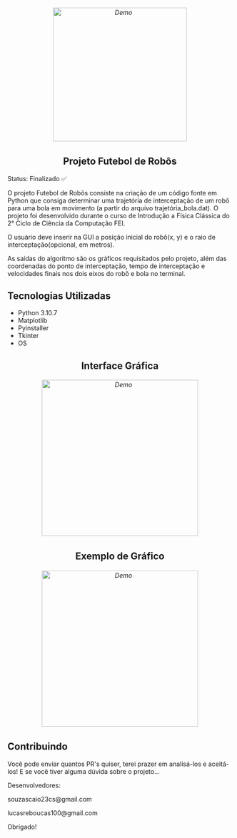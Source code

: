 <h6 align="center">
    <img src="https://user-images.githubusercontent.com/113300327/202926437-ba69b34b-dc72-49ee-b405-919091da29cd.gif" alt="Demo" widht="350" height="300"/>
</h6>

<h2 align="center">
    Projeto Futebol de Robôs
</h2>

Status: Finalizado ✅

<p>O projeto Futebol de Robôs consiste na criação de um código fonte em Python que consiga determinar uma trajetória de interceptação de um robô para uma bola em movimento (a partir do arquivo trajetória_bola.dat). O projeto foi desenvolvido durante o curso de Introdução a Física Clássica do 2° Ciclo de Ciência da Computação FEI.</p>
<p>O usuário deve inserir na GUI a posição inicial do robô(x, y) e o raio de interceptação(opcional, em metros).</p>
<p>As saídas do algoritmo são os gráficos requisitados pelo projeto, além das coordenadas do ponto de interceptação, tempo de interceptação e velocidades finais nos dois eixos do robô e bola no terminal.</p>  
<p align="center">
  <a href="https://opensource.org/licenses/MIT%22%3E
    <img src="https://img.shields.io/badge/License-MIT-blue.svg" alt="License MIT">
  </a>
</p>

## Tecnologias Utilizadas

* Python 3.10.7
* Matplotlib
* Pyinstaller
* Tkinter
* OS
<h2 align="center">
    Interface Gráfica
</h2>
<h6 align="center">
    <img src="https://user-images.githubusercontent.com/113300327/202926726-cc602678-7a4b-473e-8418-ec5c1d735712.png" alt="Demo" widht="250" height="350"/>
</h6>
<h2 align="center">
    Exemplo de Gráfico
</h2>
<h6 align="center">
    <img src="https://user-images.githubusercontent.com/113300327/202926800-61fad0d9-5700-4688-8577-6ac90c24f9d7.png" alt="Demo" widht="250" height="350"/>
</h6>

## Contribuindo

Você pode enviar quantos PR's quiser, terei prazer em analisá-los e aceitá-los! E se você tiver alguma dúvida sobre o projeto...
<p>Desenvolvedores:
<p>souzascaio23cs@gmail.com</p>
<p>lucasreboucas100@gmail.com</p>

Obrigado!
